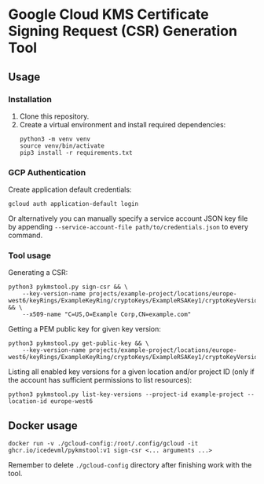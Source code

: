 # Google Cloud KMS Certificate Signing Request (CSR) Generation Tool

## Usage

### Installation

1. Clone this repository.
2. Create a virtual environment and install required dependencies:
    ```
    python3 -m venv venv
    source venv/bin/activate
    pip3 install -r requirements.txt
    ```

### GCP Authentication

Create application default credentials:

```
gcloud auth application-default login
```

Or alternatively you can manually specify a service account JSON key file by appending
`--service-account-file path/to/credentials.json` to every command.

### Tool usage

Generating a CSR:

```
python3 pykmstool.py sign-csr && \
    --key-version-name projects/example-project/locations/europe-west6/keyRings/ExampleKeyRing/cryptoKeys/ExampleRSAKey1/cryptoKeyVersions/1 && \
    --x509-name "C=US,O=Example Corp,CN=example.com"
```

Getting a PEM public key for given key version:

```
python3 pykmstool.py get-public-key && \
    --key-version-name projects/example-project/locations/europe-west6/keyRings/ExampleKeyRing/cryptoKeys/ExampleRSAKey1/cryptoKeyVersions/1
```

Listing all enabled key versions for a given location and/or project ID (only if the account has sufficient permissions to list resources):

```
python3 pykmstool.py list-key-versions --project-id example-project --location-id europe-west6 
```

## Docker usage

```
docker run -v ./gcloud-config:/root/.config/gcloud -it ghcr.io/icedevml/pykmstool:v1 sign-csr <... arguments ...>
```

Remember to delete `./gcloud-config` directory after finishing work with the tool.
